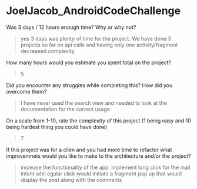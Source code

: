 # JoelJacob_AndroidCodeChallenge

Was 3 days / 12 hours enough time? Why or why not?
>yes 3 days was plenty of time for the project. We have done 3 projects so far on api calls and having only one activity/fragment decreased complexity

How many hours would you estimate you spent total on the project?
>5

Did you encounter any struggles while completing this? How did you overcome them?
>I have never used the search view and needed to look at the documentation for the correct usage

On a scale from 1-10, rate the complexity of this project (1 being easy and 10 being hardest thing you could have done)
>7

If this project was for a clien and you had more time to refactor what improvemnets would you like to make to the architecture and/or the project?
>increase the functionality of the app. implement long click for the mail intent whil egular click would initiate a fragment pop up that would display the post along with the comments
